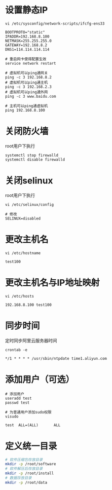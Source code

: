 # 设置静态IP

```shell
vi /etc/sysconfig/network-scripts/ifcfg-ens33

BOOTPROTO="static"
IPADDR=192.168.8.100
NETMASK=255.255.255.0
GATEWAY=192.168.8.2
DNS1=114.114.114.114

# 重启网卡使得配置生效
service network restart

# 虚拟机可以ping通网关
ping -c 3 192.168.8.2
# 虚拟机可以ping通主机
ping -c 3 192.168.2.3
# 虚拟机可以ping通外网
ping -c 3 www.baidu.com

# 主机可以ping通虚拟机
ping 192.168.8.100
```



# 关闭防火墙

root用户下执行

```shell
systemctl stop firewalld
systemctl disable firewalld
```



# 关闭selinux

root用户下执行

```shell
vi /etc/selinux/config

# 修改
SELINUX=disabled
```



# 更改主机名

```shell
vi /etc/hostname

test100
```



# 更改主机名与IP地址映射

```shell
vi /etc/hosts

192.168.8.100 test100
```



# 同步时间

定时同步阿里云服务器时间

```shell
crontab -e

*/1 * * * * /usr/sbin/ntpdate time1.aliyun.com
```



# 添加用户（可选）

```shell
# 添加用户
useradd test
passwd test

# 为普通用户添加sudo权限
visudo

test  ALL=(ALL)       ALL
```



# 定义统一目录

```bash
# 软件压缩包存放目录
mkdir -p /root/software
# 软件解压后存放目录
mkdir -p /root/install
# 数据存放目录
mkdir -p /root/data
```

